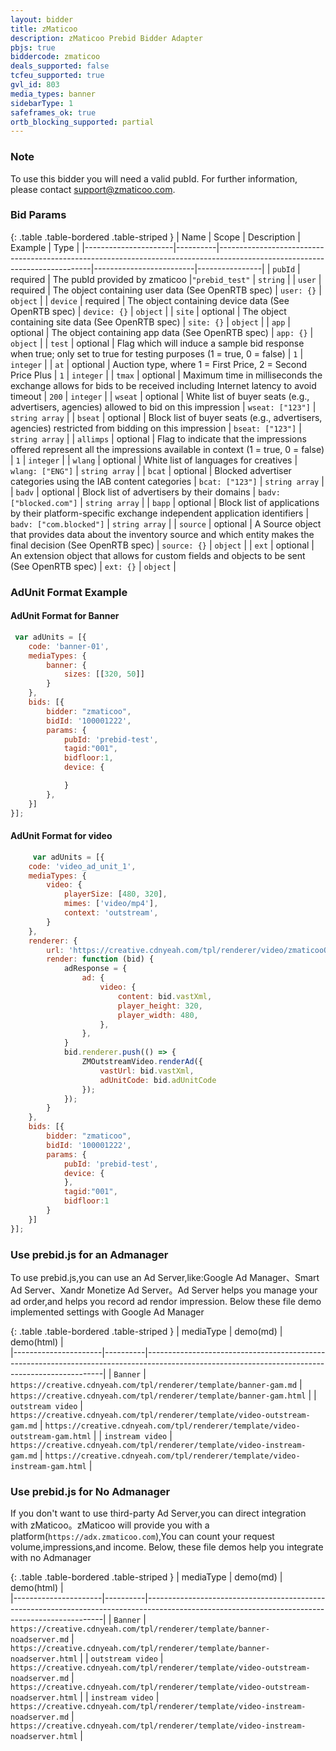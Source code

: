 ```yaml
---
layout: bidder
title: zMaticoo
description: zMaticoo Prebid Bidder Adapter
pbjs: true
biddercode: zmaticoo
deals_supported: false
tcfeu_supported: true
gvl_id: 803
media_types: banner
sidebarType: 1
safeframes_ok: true
ortb_blocking_supported: partial
---
```


### Note

To use this bidder you will need a valid pubId. For further information, please contact <support@zmaticoo.com>.

### Bid Params

{: .table .table-bordered .table-striped }
| Name                 | Scope    | Description                                                                                                                | Example                 | Type           |
|----------------------|----------|----------------------------------------------------------------------------------------------------------------------------|-------------------------|----------------|
| `pubId`              | required | The pubId provided by zmaticoo                                                                                             |`"prebid_test"`          | `string`       |
| `user`               | required | The object containing user data (See OpenRTB spec)                                                                         | `user: {}`              | `object`       |
| `device`             | required | The object containing device data (See OpenRTB spec)                                                                       | `device: {}`            | `object`       |
| `site`               | optional | The object containing site data (See OpenRTB spec)                                                                         | `site: {}`              | `object`       |
| `app`                | optional | The object containing app data (See OpenRTB spec)                                                                          | `app: {}`               | `object`       |
| `test`               | optional | Flag which will induce a sample bid response when true; only set to true for testing purposes (1 = true, 0 = false)        | `1`                     | `integer`      |
| `at`                 | optional | Auction type, where 1 = First Price, 2 = Second Price Plus                                                                 | `1`                     | `integer`      |
| `tmax`               | optional | Maximum time in milliseconds the exchange allows for bids to be received including Internet latency to avoid timeout       | `200`                   | `integer`      |
| `wseat`              | optional | White list of buyer seats (e.g., advertisers, agencies) allowed to bid on this impression                                  | `wseat: ["123"]`        | `string array` |
| `bseat`              | optional | Block list of buyer seats (e.g., advertisers, agencies) restricted from bidding on this impression                         | `bseat: ["123"]`        | `string array` |
| `allimps`            | optional | Flag to indicate that the impressions offered represent all the impressions available in context (1 = true, 0 = false)     | `1`                     | `integer`      |
| `wlang`              | optional | White list of languages for creatives                                                                                      | `wlang: ["ENG"]`        | `string array` |
| `bcat`               | optional | Blocked advertiser categories using the IAB content categories                                                             | `bcat: ["123"]`         | `string array` |
| `badv`               | optional | Block list of advertisers by their domains                                                                                 | `badv: ["blocked.com"]` | `string array` |
| `bapp`               | optional | Block list of applications by their platform-specific exchange independent application identifiers                         | `badv: ["com.blocked"]` | `string array` |
| `source`             | optional | A Source object that provides data about the inventory source and which entity makes the final decision (See OpenRTB spec) | `source: {}`            | `object`       |
| `ext`                | optional | An extension object that allows for custom fields and objects to be sent  (See OpenRTB spec)                               | `ext: {}`               | `object`       |

### AdUnit Format Example
#### AdUnit Format for Banner

```javascript
 var adUnits = [{
    code: 'banner-01',
    mediaTypes: {
        banner: {
            sizes: [[320, 50]]
        }
    },
    bids: [{
        bidder: "zmaticoo",
        bidId: '100001222',
        params: {
            pubId: 'prebid-test',
            tagid:"001",
            bidfloor:1,
            device: {

            }
        },
    }]
}];
```

#### AdUnit Format for video

```javascript
     var adUnits = [{
    code: 'video_ad_unit_1',
    mediaTypes: {
        video: {
            playerSize: [480, 320],
            mimes: ['video/mp4'],
            context: 'outstream',
        }
    },
    renderer: {
        url: 'https://creative.cdnyeah.com/tpl/renderer/video/zmaticooOutsteam.js',
        render: function (bid) {
            adResponse = {
                ad: {
                    video: {
                        content: bid.vastXml,
                        player_height: 320,
                        player_width: 480,
                    },
                },
            }
            bid.renderer.push(() => {
                ZMOutstreamVideo.renderAd({
                    vastUrl: bid.vastXml,
                    adUnitCode: bid.adUnitCode
                });
            });
        }
    },
    bids: [{
        bidder: "zmaticoo",
        bidId: '100001222',
        params: {
            pubId: 'prebid-test',
            device: {
            },
            tagid:"001",
            bidfloor:1
        }
    }]
}];
```

### Use prebid.js for an Admanager
   To use prebid.js,you can use an Ad Server,like:Google Ad Manager、Smart Ad Server、Xandr Monetize Ad Server。Ad Server helps you manage your ad order,and helps you record  ad rendor impression.
   Below these file demo implemented settings with Google Ad Manager

   {: .table .table-bordered .table-striped }
   | mediaType            | demo(md)  | demo(html)                        |                                                                                       
   |----------------------|----------|-------------------------------------------------------------------------------------------------------------------------------------------------|
   | `Banner`             | `https://creative.cdnyeah.com/tpl/renderer/template/banner-gam.md` | `https://creative.cdnyeah.com/tpl/renderer/template/banner-gam.html`          |
   | `outstream video`    | `https://creative.cdnyeah.com/tpl/renderer/template/video-outstream-gam.md` | `https://creative.cdnyeah.com/tpl/renderer/template/video-outstream-gam.html`    |
   | `instream video`     | `https://creative.cdnyeah.com/tpl/renderer/template/video-instream-gam.md` | `https://creative.cdnyeah.com/tpl/renderer/template/video-instream-gam.html`    |

### Use prebid.js for No Admanager
If you don't want to use third-party Ad Server,you can direct integration with zMaticoo。zMaticoo  will provide you with a platform(`https://adx.zmaticoo.com`),You can count your request volume,impressions,and income.
Below, these file demos help you integrate with no Admanager

{: .table .table-bordered .table-striped }
| mediaType            | demo(md)  | demo(html)                        |                                                                                       
|----------------------|----------|-------------------------------------------------------------------------------------------------------------------------------------------------|
| `Banner`             | `https://creative.cdnyeah.com/tpl/renderer/template/banner-noadserver.md` | `https://creative.cdnyeah.com/tpl/renderer/template/banner-noadserver.html`        |
| `outstream video`    | `https://creative.cdnyeah.com/tpl/renderer/template/video-outstream-noadserver.md` | `https://creative.cdnyeah.com/tpl/renderer/template/video-outstream-noadserver.html`    |
| `instream video`     | `https://creative.cdnyeah.com/tpl/renderer/template/video-instream-noadserver.md` | `https://creative.cdnyeah.com/tpl/renderer/template/video-instream-noadserver.html`   |
